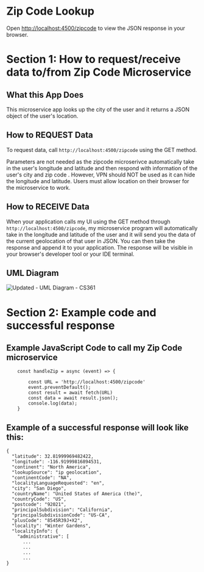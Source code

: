 # Zip Code Lookup

Open [http://localhost:4500/zipcode](http://localhost:4500/zipcode) to view the JSON response in your browser.

# Section 1: How to request/receive data to/from Zip Code Microservice
## What this App Does

This microservice app looks up the city of the user and it returns a JSON object of the user's location.

## How to REQUEST Data
To request data, call `http://localhost:4500/zipcode` using the GET method.  

Parameters are not needed as the zipcode microserivce automatically take in the user's longitude and latitude and then respond with information of the user's city and zip code . However, VPN should NOT be used as it can hide the longitude and latitude. Users must allow location on their browser for the microservice to work. 

## How to RECEIVE Data
When your application calls my UI using the GET method through `http://localhost:4500/zipcode`, my microservice program will automatically take in the longitude and latitude of the user and it will send you the data of the current 
geolocation of that user in JSON. You can then take the response and append it to your application. The response will be visible in your browser's developer tool or your IDE terminal.  

## UML Diagram
![Updated - UML Diagram - CS361](https://github.com/stevenbertolucci/zipcode-microservice/assets/13703308/2fa59e36-62a4-4bbb-ad7d-d3124c135453)

# Section 2: Example code and successful response 
## Example JavaScript Code to call my Zip Code microservice
```JS
    const handleZip = async (event) => {
        
        const URL = 'http://localhost:4500/zipcode'
        event.preventDefault();
        const result = await fetch(URL)
        const data = await result.json();
        console.log(data);
    }
```
## Example of a successful response will look like this: 
```JS
{
  "latitude": 32.81999969482422,
  "longitude": -116.91999816894531,
  "continent": "North America",
  "lookupSource": "ip geolocation",
  "continentCode": "NA",
  "localityLanguageRequested": "en",
  "city": "San Diego",
  "countryName": "United States of America (the)",
  "countryCode": "US",
  "postcode": "92021",
  "principalSubdivision": "California",
  "principalSubdivisionCode": "US-CA",
  "plusCode": "8545R39J+X2",
  "locality": "Winter Gardens",
  "localityInfo": {
    "administrative": [
      ...
      ...
      ...
      ...
}
```
